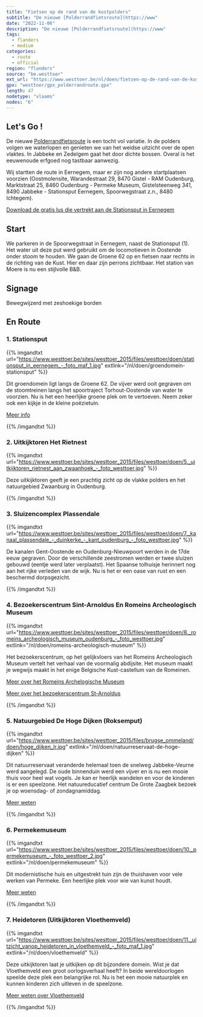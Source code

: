 ```yaml
---
title: "Fietsen op de rand van de kustpolders"
subtitle: "De nieuwe [Polderrandfietsroute](https://www"
date: "2022-11-06"
description: "De nieuwe [Polderrandfietsroute](https://www" 
tags:
  - flanders
  - medium
categories: 
  - route
  - official
region: "flanders"
source: "be.westtoer"
ext_url: "https://www.westtoer.be/nl/doen/fietsen-op-de-rand-van-de-kustpolders"
gpx: "westtoer/gpx_polderrandroute.gpx"
length: 47
nodetype: "vlaams"
nodes: "6"
---
```


## Let's Go !

De nieuwe [Polderrandfietsroute](https://www.westtoer.be/nl/polderrandfietsroute) is een tocht vol variatie. In de polders volgen we waterlopen en genieten we van het weidse uitzicht over de open vlaktes. In Jabbeke en Zedelgem gaat het door dichte bossen. Overal is het eeuwenoude erfgoed nog tastbaar aanwezig.

Wij startten de route in Eernegem, maar er zijn nog andere startplaatsen voorzien (Oostmolensite, Warandestraat 29, 8470 Gistel - RAM Oudenburg, Marktstraat 25, 8460 Oudenburg - Permeke Museum, Gistelsteenweg 341, 8490 Jabbeke - Stationsput Eernegem, Spoorwegstraat z.n., 8480 Ichtegem).

[Download de gratis lus die vertrekt aan de Stationsput in Eernegem](https://www.westtoer.be/sites/westtoer_2015/files/westtoer/doen/routes/de-polderrandfietsroute-.pdf)

## Start 

We parkeren in de Spoorwegstraat in Eernegem, naast de Stationsput (1). Het water uit deze put werd gebruikt om de locomotieven in Oostende onder stoom te houden. We gaan de Groene 62 op en fietsen naar rechts in de richting van de Kust. Hier en daar zijn perrons zichtbaar. Het station van Moere is nu een stijlvolle B&B.

## Signage

Bewegwijzerd met zeshoekige borden

## En Route

### 1.	Stationsput

{{% imgandtxt url="https://www.westtoer.be/sites/westtoer_2015/files/westtoer/doen/stationsput_in_eernegem_-_foto_maf_1.jpg" extlink="/nl/doen/groendomein-stationsput" %}}

Dit groendomein ligt langs de Groene 62. De vijver werd ooit gegraven om de stoomtreinen langs het spoortraject Torhout-Oostende van water te voorzien. Nu is het een heerlijke groene plek om te vertoeven. Neem zeker ook een kijkje in de kleine poëzietuin.

[Meer info](https://www.westtoer.be/nl/doen/groendomein-stationsput)

{{% /imgandtxt %}}

### 2.	Uitkijktoren Het Rietnest

{{% imgandtxt url="https://www.westtoer.be/sites/westtoer_2015/files/westtoer/doen/5._uitkijktoren_rietnest_aan_zwaanhoek_-_foto_westtoer.jpg" %}}

Deze uitkijktoren geeft je een prachtig zicht op de vlakke polders en het natuurgebied Zwaanburg in Oudenburg.

{{% /imgandtxt %}}

### 3.	Sluizencomplex Plassendale

{{% imgandtxt url="https://www.westtoer.be/sites/westtoer_2015/files/westtoer/doen/7._kanaal_plassendale_-_duinkerke_-_kant_oudenburg_-_foto_westtoer.jpg" %}}

De kanalen Gent-Oostende en Oudenburg-Nieuwpoort werden in de 17de eeuw gegraven. Door de verschillende zeestromen werden er twee sluizen gebouwd (eentje werd later verplaatst). Het Spaanse tolhuisje herinnert nog aan het rijke verleden van de wijk. Nu is het er een oase van rust en een beschermd dorpsgezicht.

{{% /imgandtxt %}}

### 4.	Bezoekerscentrum Sint-Arnoldus En Romeins Archeologisch Museum

{{% imgandtxt url="https://www.westtoer.be/sites/westtoer_2015/files/westtoer/doen/8._romeins_archeologisch_museum_oudenburg_-_foto_westtoer.jpg" extlink="/nl/doen/romeins-archeologisch-museum" %}}

Het bezoekerscentrum, op het gelijkvloers van het Romeins Archeologisch Museum vertelt het verhaal van de voormalig abdijsite. Het museum maakt je wegwijs maakt in het enige Belgische Kust-castellum van de Romeinen.

[Meer over het Romeins Archelogische Museum](https://www.westtoer.be/nl/doen/romeins-archeologisch-museum)

[Meer over het bezoekerscentrum St-Arnoldus](https://www.westtoer.be/nl/doen/bezoekerscentrum-sint-arnoldus-en-de-sint-pietersabdij)

{{% /imgandtxt %}}

### 5.	Natuurgebied De Hoge Dijken (Roksemput)

{{% imgandtxt url="https://www.westtoer.be/sites/westtoer_2015/files/brugse_ommeland/doen/hoge_dijken_lr.jpg" extlink="/nl/doen/natuurreservaat-de-hoge-dijken" %}}

Dit natuurreservaat veranderde helemaal toen de snelweg Jabbeke-Veurne werd aangelegd. De oude binnenduin werd een vijver en is nu een mooie thuis voor heel wat vogels. Je kan er heerlijk wandelen en voor de kinderen is er een speelzone. Het natuureducatief centrum De Grote Zaagbek bezoek je op woensdag- of zondagnamiddag.

[Meer weten](https://www.westtoer.be/nl/doen/natuurreservaat-de-hoge-dijken)

{{% /imgandtxt %}}

### 6.	Permekemuseum

{{% imgandtxt url="https://www.westtoer.be/sites/westtoer_2015/files/westtoer/doen/10._permekemuseum_-_foto_westtoer_2.jpg" extlink="/nl/doen/permekemuseum" %}}

Dit modernistische huis en uitgestrekt tuin zijn de thuishaven voor vele werken van Permeke. Een heerlijke plek voor wie van kunst houdt.

[Meer weten](https://www.westtoer.be/nl/doen/permekemuseum)

{{% /imgandtxt %}}

### 7.	Heidetoren (Uitkijktoren Vloethemveld)

{{% imgandtxt url="https://www.westtoer.be/sites/westtoer_2015/files/westtoer/doen/11._uitzicht_vanop_heidetoren_in_vloethemveld_-_foto_maf_1.jpg" extlink="/nl/doen/vloethemveld" %}}

Deze uitkijktoren laat je uitkijken op dit bijzondere domein. Wist je dat Vloethemveld een groot oorlogsverhaal heeft? In beide wereldoorlogen speelde deze plek een belangrijke rol. Nu is het een mooie natuurplek en kunnen kinderen zich uitleven in de speelzone.

[Meer weten over Vloethemveld](https://www.westtoer.be/nl/doen/vloethemveld)

{{% /imgandtxt %}}